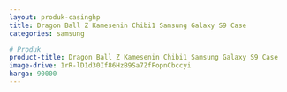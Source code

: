 ```yaml
---
layout: produk-casinghp
title: Dragon Ball Z Kamesenin Chibi1 Samsung Galaxy S9 Case
categories: samsung

# Produk
product-title: Dragon Ball Z Kamesenin Chibi1 Samsung Galaxy S9 Case
image-drive: 1rR-lD1d30If86HzB9Sa7ZfFopnCbccyi
harga: 90000
---
```

